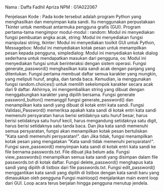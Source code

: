 Nama  : Daffa Fadhil Apriza
NPM   : G1A022067

Penjelasan Kode :
Pada kode tersebut adalah program Python yang menghasilkan dan menyimpan kata sandi. Itu menggunakan perpustakaan Tkinter untuk membuat antarmuka pengguna grafis (GUI). Program pertama-tama mengimpor modul-modul : random: Modul ini menyediakan fungsi pembuatan angka acak, string: Modul ini menyediakan fungsi manipulasi string, tkinter: Modul ini menyediakan toolkit GUI untuk Python, Messagebox: Modul ini menyediakan kotak pesan untuk menampilkan pesan kepada pengguna, simpledialog: Modul ini menyediakan kotak dialog sederhana untuk mendapatkan masukan dari pengguna, os: Modul ini menyediakan fungsi untuk berinteraksi dengan sistem operasi. Fungsi generate_password() menghasilkan kata sandi acak dengan panjang yang ditentukan. Fungsi pertama membuat daftar semua karakter yang mungkin, yang meliputi huruf, angka, dan tanda baca. Kemudian, ia menggunakan fungsi random.choices() untuk memilih sekelompok karakter secara acak dari 9 daftar. Akhirnya, ini mengembalikan string yang dibuat dengan menggabungkan karakter yang  dipilih bersama. Fungsi generate password_button() memanggil fungsi generate_password()  dan menampilkan kata sandi yang dibuat di kotak entri kata sandi. Fungsi Validasi_Password()  memeriksa apakah kata sandi di kotak entri kata sandi memenuhi persyaratan harus berisi setidaknya satu huruf besar, harus berisi setidaknya satu huruf kecil, harus mengandung setidaknya satu digit, harus berisi setidaknya satu tanda baca. Dan jika kata sandi memenuhi semua persyaratan, fungsi akan menampilkan kotak pesan bertuliskan "Kata sandi memenuhi  persyaratan!". dan Jika tidak, fungsi menampilkan kotak pesan yang mengatakan "Kata sandi  tidak memenuhi persyaratan!". Fungsi save_password() menyimpan kata sandi di kotak entri kata sandi ke file bernama passwords.txt. File dibuat jika belum ada. Fungsi view_passwords()  menampilkan semua kata sandi yang disimpan dalam file passwords.txt di kotak daftar. Fungsi delete_password() menghapus kata sandi yang dipilih di listbox dari file passwords.txt. Fungsi edit_password() menggantikan kata sandi yang dipilih di listbox dengan kata sandi baru yang dimasukkan oleh pengguna Fungsi mainloop() menjalankan main event loop dari GUI. Loop acara terus berjalan hingga pengguna menutup jendela.
